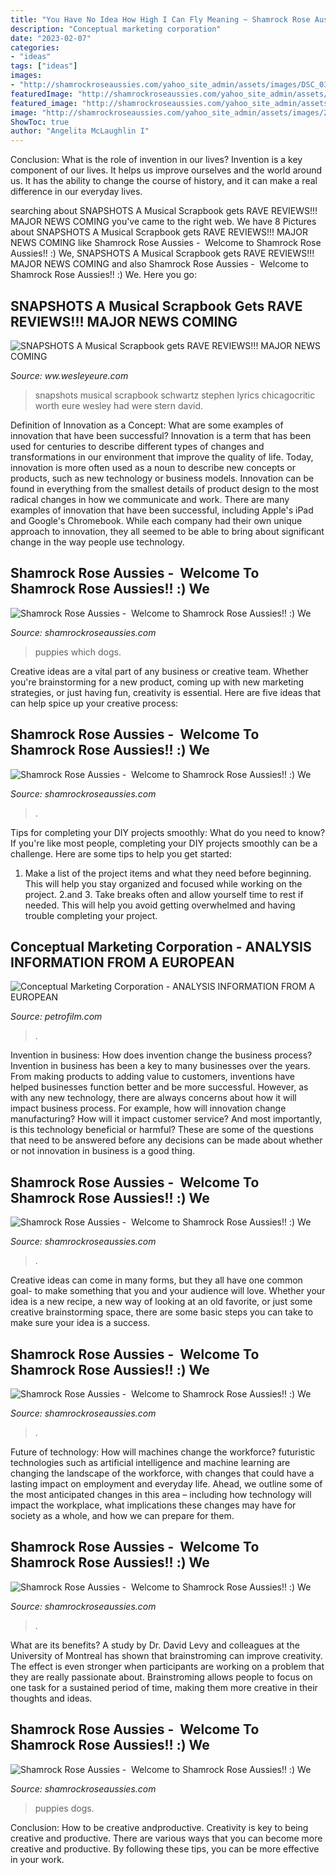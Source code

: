 ```yaml
---
title: "You Have No Idea How High I Can Fly Meaning ~ Shamrock Rose Aussies"
description: "Conceptual marketing corporation"
date: "2023-02-07"
categories:
- "ideas"
tags: ["ideas"]
images:
- "http://shamrockroseaussies.com/yahoo_site_admin/assets/images/DSC_0361.95233327_std.jpg"
featuredImage: "http://shamrockroseaussies.com/yahoo_site_admin/assets/images/DSC_0147.83222412_std.JPG"
featured_image: "http://shamrockroseaussies.com/yahoo_site_admin/assets/images/20150531_154218.150212244_std.jpg"
image: "http://shamrockroseaussies.com/yahoo_site_admin/assets/images/20150531_154218.150212244_std.jpg"
ShowToc: true
author: "Angelita McLaughlin I"
---
```



Conclusion: What is the role of invention in our lives?
Invention is a key component of our lives. It helps us improve ourselves and the world around us. It has the ability to change the course of history, and it can make a real difference in our everyday lives.

	

		
searching about SNAPSHOTS A Musical Scrapbook gets RAVE REVIEWS!!! MAJOR NEWS COMING you've came to the right web. We have 8 Pictures about SNAPSHOTS A Musical Scrapbook gets RAVE REVIEWS!!! MAJOR NEWS COMING like Shamrock Rose Aussies - ﻿﻿﻿ Welcome to Shamrock Rose Aussies!! :) We, SNAPSHOTS A Musical Scrapbook gets RAVE REVIEWS!!! MAJOR NEWS COMING and also Shamrock Rose Aussies - ﻿﻿﻿ Welcome to Shamrock Rose Aussies!! :) We. Here you go:
		
    
## SNAPSHOTS A Musical Scrapbook Gets RAVE REVIEWS!!! MAJOR NEWS COMING

<img loading=lazy src="http://ww.wesleyeure.com/Wesley_Eure/Snapshots&quot;A_MUSICAL_SCRAPBOOK&quot;_files/Snapshots_300x450-266x400.jpg" onerror="this.onerror=null;this.src='https://tse2.mm.bing.net/th?id=OIP.SdDaHpA0fNk1a8ee6_8cjQAAAA&amp;pid=15.1';" alt="SNAPSHOTS A Musical Scrapbook gets RAVE REVIEWS!!! MAJOR NEWS COMING">

_Source: ww.wesleyeure.com_

>snapshots musical scrapbook schwartz stephen lyrics chicagocritic worth eure wesley had were stern david. 

	

Definition of Innovation as a Concept: What are some examples of innovation that have been successful?
Innovation is a term that has been used for centuries to describe different types of changes and transformations in our environment that improve the quality of life. Today, innovation is more often used as a noun to describe new concepts or products, such as new technology or business models. Innovation can be found in everything from the smallest details of product design to the most radical changes in how we communicate and work.
There are many examples of innovation that have been successful, including Apple's iPad and Google's Chromebook. While each company had their own unique approach to innovation, they all seemed to be able to bring about significant change in the way people use technology.

    
## Shamrock Rose Aussies - ﻿﻿﻿ Welcome To Shamrock Rose Aussies!! :) We

<img loading=lazy src="http://shamrockroseaussies.com/yahoo_site_admin/assets/images/20190122_194121.25194434_std.jpg" onerror="this.onerror=null;this.src='https://tse3.mm.bing.net/th?id=OIP.xequQjfEFFoXHi00JUYp0gHaFj&amp;pid=15.1';" alt="Shamrock Rose Aussies - ﻿﻿﻿ Welcome to Shamrock Rose Aussies!! :) We">

_Source: shamrockroseaussies.com_

>puppies which dogs. 

	

Creative ideas are a vital part of any business or creative team. Whether you're brainstorming for a new product, coming up with new marketing strategies, or just having fun, creativity is essential. Here are five ideas that can help spice up your creative process:

    
## Shamrock Rose Aussies - ﻿﻿﻿ Welcome To Shamrock Rose Aussies!! :) We

<img loading=lazy src="http://shamrockroseaussies.com/yahoo_site_admin/assets/images/DSC_0361.95233327_std.jpg" onerror="this.onerror=null;this.src='https://tse1.mm.bing.net/th?id=OIP.FeguR7STuyerme-zOi7Z7AHaFT&amp;pid=15.1';" alt="Shamrock Rose Aussies - ﻿﻿﻿ Welcome to Shamrock Rose Aussies!! :) We">

_Source: shamrockroseaussies.com_

>. 

	

Tips for completing your DIY projects smoothly: What do you need to know?
If you're like most people, completing your DIY projects smoothly can be a challenge. Here are some tips to help you get started: 
1. Make a list of the project items and what they need before beginning. This will help you stay organized and focused while working on the project. 
2.аnd 3. Take breaks often and allow yourself time to rest if needed. This will help you avoid getting overwhelmed and having trouble completing your project.

    
## Conceptual Marketing Corporation - ANALYSIS INFORMATION FROM A EUROPEAN

<img loading=lazy src="https://petrofilm.com/yahoo_site_admin/assets/images/kish_island_iran.29124452_std.jpg" onerror="this.onerror=null;this.src='https://tse2.mm.bing.net/th?id=OIP.vjuggJ0ntDy6je3WaJzUHAHaDA&amp;pid=15.1';" alt="Conceptual Marketing Corporation - ANALYSIS INFORMATION FROM A EUROPEAN">

_Source: petrofilm.com_

>. 

	

Invention in business: How does invention change the business process?
Invention in business has been a key to many businesses over the years. From making products to adding value to customers, inventions have helped businesses function better and be more successful. However, as with any new technology, there are always concerns about how it will impact business process. For example, how will innovation change manufacturing? How will it impact customer service? And most importantly, is this technology beneficial or harmful? These are some of the questions that need to be answered before any decisions can be made about whether or not innovation in business is a good thing.

    
## Shamrock Rose Aussies - ﻿﻿﻿ Welcome To Shamrock Rose Aussies!! :) We

<img loading=lazy src="http://shamrockroseaussies.com/yahoo_site_admin/assets/images/DSC_0591.13110829_std.jpg" onerror="this.onerror=null;this.src='https://tse3.mm.bing.net/th?id=OIP.GSv0txSMh7XlJMhdFJEPMAHaF3&amp;pid=15.1';" alt="Shamrock Rose Aussies - ﻿﻿﻿ Welcome to Shamrock Rose Aussies!! :) We">

_Source: shamrockroseaussies.com_

>. 

	

Creative ideas can come in many forms, but they all have one common goal- to make something that you and your audience will love. Whether your idea is a new recipe, a new way of looking at an old favorite, or just some creative brainstorming space, there are some basic steps you can take to make sure your idea is a success.

    
## Shamrock Rose Aussies - ﻿﻿﻿ Welcome To Shamrock Rose Aussies!! :) We

<img loading=lazy src="http://shamrockroseaussies.com/yahoo_site_admin/assets/images/20150531_154218.150212244_std.jpg" onerror="this.onerror=null;this.src='https://tse4.mm.bing.net/th?id=OIP.JNjDIkg3vSmWXZKoGCxPUQHaEK&amp;pid=15.1';" alt="Shamrock Rose Aussies - ﻿﻿﻿ Welcome to Shamrock Rose Aussies!! :) We">

_Source: shamrockroseaussies.com_

>. 

	

Future of technology: How will machines change the workforce?
futuristic technologies such as artificial intelligence and machine learning are changing the landscape of the workforce, with changes that could have a lasting impact on employment and everyday life. Ahead, we outline some of the most anticipated changes in this area – including how technology will impact the workplace, what implications these changes may have for society as a whole, and how we can prepare for them.

    
## Shamrock Rose Aussies - ﻿﻿﻿ Welcome To Shamrock Rose Aussies!! :) We

<img loading=lazy src="http://shamrockroseaussies.com/yahoo_site_admin/assets/images/DSC_0147.83222412_std.JPG" onerror="this.onerror=null;this.src='https://tse2.mm.bing.net/th?id=OIP.COBNMtWg1s3l-nPXNGFJGgHaE9&amp;pid=15.1';" alt="Shamrock Rose Aussies - ﻿﻿﻿ Welcome to Shamrock Rose Aussies!! :) We">

_Source: shamrockroseaussies.com_

>. 

	

What are its benefits?
A study by Dr. David Levy and colleagues at the University of Montreal has shown that brainstroming can improve creativity. The effect is even stronger when participants are working on a problem that they are really passionate about. Brainstroming allows people to focus on one task for a sustained period of time, making them more creative in their thoughts and ideas.

    
## Shamrock Rose Aussies - ﻿﻿﻿ Welcome To Shamrock Rose Aussies!! :) We

<img loading=lazy src="http://shamrockroseaussies.com/yahoo_site_admin/assets/images/DSC_0235.41175350_std.JPG" onerror="this.onerror=null;this.src='https://tse3.mm.bing.net/th?id=OIP.jxU6ZtEj8NX8cZU62s4xMwHaE-&amp;pid=15.1';" alt="Shamrock Rose Aussies - ﻿﻿﻿ Welcome to Shamrock Rose Aussies!! :) We">

_Source: shamrockroseaussies.com_

>puppies dogs. 

	

Conclusion: How to be creative andproductive.
Creativity is key to being creative and productive. There are various ways that you can become more creative and productive. By following these tips, you can be more effective in your work.

